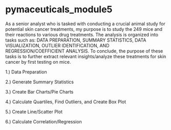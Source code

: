 # pymaceuticals_module5

As a senior analyst who is tasked with conducting a crucial animal study for potential skin cancer treatments, my purpose is to study the 249 mice and their reactions to various drug treatments. The analysis is organized into tasks such as: DATA PREPARATION, SUMMARY STATISTICS, DATA VISUALIZATION, OUTLIER IDENTIFICATION, AND REGRESSION/COEFFICIENT ANALYSIS. To conclude, the purpose of these tasks is to further extract relevant insights/analyze these treatments for skin cancer by first testing on mice. 

1.) Data Preparation

2.) Generate Summary Statistics

3.) Create Bar Charts/Pie Charts

4.) Calculate Quartiles, Find Outliers, and Create Box Plot 

5.) Create Line/Scatter Plot

6.) Calculate Correlation/Regression 

